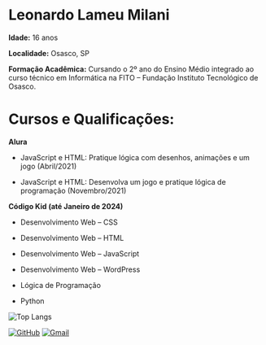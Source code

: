 # Leonardo Lameu Milani #
**Idade:** 16 anos 

**Localidade:** Osasco, SP

**Formação Acadêmica:** Cursando o 2º ano do Ensino Médio integrado ao curso técnico em Informática na FITO – Fundação Instituto Tecnológico de Osasco.

# Cursos e Qualificações: #

**Alura**

* JavaScript e HTML: Pratique lógica com desenhos, animações e um jogo (Abril/2021)

* JavaScript e HTML: Desenvolva um jogo e pratique lógica de programação (Novembro/2021)

**Código Kid (até Janeiro de 2024)**

* Desenvolvimento Web – CSS

* Desenvolvimento Web – HTML

* Desenvolvimento Web – JavaScript

* Desenvolvimento Web – WordPress

* Lógica de Programação

* Python

![Top Langs](https://github-readme-stats-git-masterrstaa-rickstaa.vercel.app/api/top-langs/?username=leonardolameu&layout=compact&bg_color=000&border_color=30A3DC&title_color=E94D5F&text_color=FFF)

[![GitHub](https://img.shields.io/badge/GitHub-100000?style=for-the-badge&logo=github&logoColor=white)](https://github.com/leonardolameu)
[![Gmail](https://img.shields.io/badge/Gmail-333333?style=for-the-badge&logo=gmail&logoColor=red)](mailto:leonardolameumilani@gmail.com)
